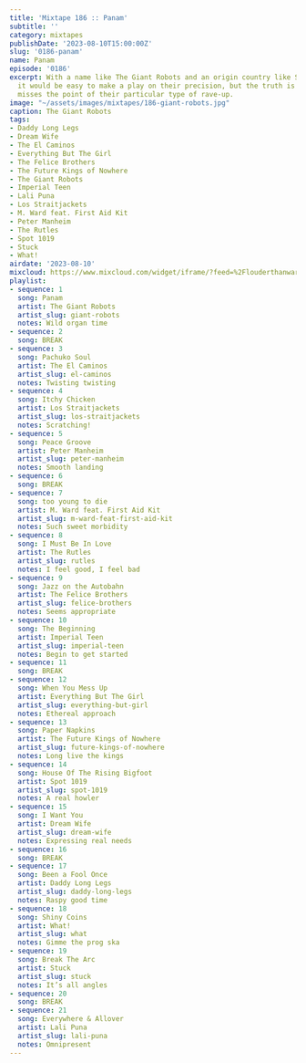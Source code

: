 ```yaml
---
title: 'Mixtape 186 :: Panam'
subtitle: ''
category: mixtapes
publishDate: '2023-08-10T15:00:00Z'
slug: '0186-panam'
name: Panam
episode: '0186'
excerpt: With a name like The Giant Robots and an origin country like Switzerland,
  it would be easy to make a play on their precision, but the truth is that completely
  misses the point of their particular type of rave-up.
image: "~/assets/images/mixtapes/186-giant-robots.jpg"
caption: The Giant Robots
tags:
- Daddy Long Legs
- Dream Wife
- The El Caminos
- Everything But The Girl
- The Felice Brothers
- The Future Kings of Nowhere
- The Giant Robots
- Imperial Teen
- Lali Puna
- Los Straitjackets
- M. Ward feat. First Aid Kit
- Peter Manheim
- The Rutles
- Spot 1019
- Stuck
- What!
airdate: '2023-08-10'
mixcloud: https://www.mixcloud.com/widget/iframe/?feed=%2Flouderthanwar%2Fthe-mixtape-panam-2023-08-10%2F&hide_artwork=1&hide_cover=1
playlist:
- sequence: 1
  song: Panam
  artist: The Giant Robots
  artist_slug: giant-robots
  notes: Wild organ time
- sequence: 2
  song: BREAK
- sequence: 3
  song: Pachuko Soul
  artist: The El Caminos
  artist_slug: el-caminos
  notes: Twisting twisting
- sequence: 4
  song: Itchy Chicken
  artist: Los Straitjackets
  artist_slug: los-straitjackets
  notes: Scratching!
- sequence: 5
  song: Peace Groove
  artist: Peter Manheim
  artist_slug: peter-manheim
  notes: Smooth landing
- sequence: 6
  song: BREAK
- sequence: 7
  song: too young to die
  artist: M. Ward feat. First Aid Kit
  artist_slug: m-ward-feat-first-aid-kit
  notes: Such sweet morbidity
- sequence: 8
  song: I Must Be In Love
  artist: The Rutles
  artist_slug: rutles
  notes: I feel good, I feel bad
- sequence: 9
  song: Jazz on the Autobahn
  artist: The Felice Brothers
  artist_slug: felice-brothers
  notes: Seems appropriate
- sequence: 10
  song: The Beginning
  artist: Imperial Teen
  artist_slug: imperial-teen
  notes: Begin to get started
- sequence: 11
  song: BREAK
- sequence: 12
  song: When You Mess Up
  artist: Everything But The Girl
  artist_slug: everything-but-girl
  notes: Ethereal approach
- sequence: 13
  song: Paper Napkins
  artist: The Future Kings of Nowhere
  artist_slug: future-kings-of-nowhere
  notes: Long live the kings
- sequence: 14
  song: House Of The Rising Bigfoot
  artist: Spot 1019
  artist_slug: spot-1019
  notes: A real howler
- sequence: 15
  song: I Want You
  artist: Dream Wife
  artist_slug: dream-wife
  notes: Expressing real needs
- sequence: 16
  song: BREAK
- sequence: 17
  song: Been a Fool Once
  artist: Daddy Long Legs
  artist_slug: daddy-long-legs
  notes: Raspy good time
- sequence: 18
  song: Shiny Coins
  artist: What!
  artist_slug: what
  notes: Gimme the prog ska
- sequence: 19
  song: Break The Arc
  artist: Stuck
  artist_slug: stuck
  notes: It’s all angles
- sequence: 20
  song: BREAK
- sequence: 21
  song: Everywhere & Allover
  artist: Lali Puna
  artist_slug: lali-puna
  notes: Omnipresent
---
```


